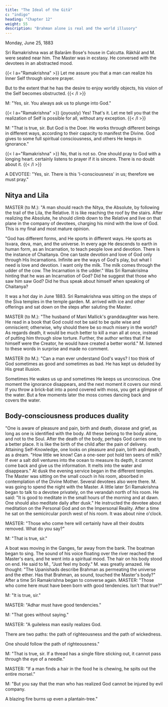 ```yaml
---
title: "The Ideal of the Gitā"
c: "indigo"
heading: "Chapter 12"
weight: 55
description: "Brahman alone is real and the world illusory"
---
```



Monday, June 25, 1883

Sri Ramakrishna was at Balarām Bose's house in Calcutta. Rākhāl and M. were seated near him. The Master was in ecstasy. He conversed with the devotees in an abstracted mood.


{{< l a="Ramakrishna" >}}
Let me assure you that a man can realize his Inner Self through sincere prayer. 

But to the extent that he has the desire to enjoy worldly objects, his vision of the Self becomes obstructed.
{{< /l >}}


M: "Yes, sir. You always ask us to plunge into God."

{{< l a="Ramakrishna" >}}
(joyously) Yes! That's it. Let me tell you that the realization of Self is possible for all, without any exception.
{{< /l >}}

M: "That is true, sir. But God is the Doer. He works through different beings in different
ways, according to their capacity to manifest the Divine. God gives to some full spiritual
consciousness, and others He keeps in ignorance."

{{< l a="Ramakrishna" >}}
No, that is not so. One should pray to God with a longing heart. certainly listens to prayer if it is sincere. There is no doubt about it.
{{< /l >}}


A DEVOTEE: "Yes, sir. There is this 'I-consciousness' in us; therefore we must pray."


## Nitya and Lila

MASTER (to M.): "A man should reach the Nitya, the Absolute, by following the trail of
the Lila, the Relative. It is like reaching the roof by the stairs. After realizing the
Absolute, he should climb down to the Relative and live on that plane in the company of
devotees, charging his mind with the love of God. This is my final and most mature
opinion.

"God has different forms, and He sports in different ways. He sports as Isvara, deva,
man, and the universe. In every age He descends to earth in human form, as an
Incarnation, to teach people love and devotion. There is the instance of Chaitanya. One
can taste devotion and love of God only through His Incarnations. Infinite are the ways
of God's play, but what I need is love and devotion. I want only the milk. The milk
comes through the udder of the cow. The Incarnation is the udder."
Was Sri Ramakrislma hinting that he was an Incarnation of God? Did he suggest that
those who saw him saw God? Did he thus speak about himself when speaking of
Chaitanya?

It was a hot day in June 1883. Sri Ramakrishna was sitting on the steps of the Śiva
temples in the temple garden. M. arrived with ice and other offerings and sat down on
the steps after saluting the Master.

MASTER (to M.): "The husband of Mani Mallick's granddaughter was here. He read in a
book that God could not be said to be quite wise and omniscient; otherwise, why should
there be so much misery in the world? As regards death, it would be much better to kill
a man all at once, instead of putting him through slow torture. Further, the author
writes that if he himself were the Creator, he would have created a better world."
M. listened to these words in surprise and made no comment.



MASTER (to M.): "Can a man ever understand God's ways? I too think of God sometimes as good and sometimes as bad. He has kept us deluded by His great illusion.

Sometimes He wakes us up and sometimes He keeps us unconscious. One moment the ignorance disappears, and the next moment it covers our mind. If you throw a brick-bat into a pond covered with moss, you get a glimpse of the water. But a few moments
later the moss comes dancing back and covers the water.


## Body-consciousness produces duality


"One is aware of pleasure and pain, birth and death, disease and grief, as long as one is
identified with the body. All these belong to the body alone, and not to the Soul. After
the death of the body, perhaps God carries one to a better place. It is like the birth of
the child after the pain of delivery. Attaining Self-Knowledge, one looks on pleasure and
pain, birth and death, as a dream.
"How little we know! Can a one-seer pot hold ten seers of milk? If ever a salt doll
ventures into the ocean to measure its depth, it cannot come back and give us the
information. It melts into the water and disappears."
At dusk the evening service began in the different temples. The Master was sitting on
the small couch in his room, absorbed in contemplation of the Divine Mother. Several
devotees also were there. M. was going to spend the night with the Master.
A little later Sri Ramakrishna began to talk to a devotee privately, on the verandah north
of his room. He said: "It is good to meditate in the small hours of the morning and at
dawn. One should also meditate daily after dusk." He instructed the devotee about
meditation on the Personal God and on the Impersonal Reality.
After a time he sat on the semicircular porch west of his room. It was about nine
o'clock.

MASTER: "Those who come here will certainly have all their doubts removed. What do you say?"

M: "That is true, sir."

A boat was moving in the Ganges, far away from the bank. The boatman began to sing.
The sound of his voice floating over the river reached the Master's ears, and he went into
a spiritual mood. The hair on his body stood on end. He said to M., "Just feel my body."
M. was greatly amazed. He thought: "The Upanishads describe Brahman as permeating
the universe and the ether. Has that Brahman, as sound, touched the Master's body?"
After a time Sri Ramakrishna began to converse again.
MASTER: "Those who come here must have been born with good tendencies. Isn't that
true?"

M: "It is true, sir."

MASTER: "Adhar must have good tendencies."

M: "That goes without saying."

MASTER: "A guileless man easily realizes God.

There are two paths: the path of righteousness and the path of wickedness.

One should follow the path of righteousness."


M: "That is true, sir. If a thread has a single fibre sticking out, it cannot pass through
the eye of a needle."

MASTER: "If a man finds a hair in the food he is chewing, he spits out the entire morsel."

M: "But you say that the man who has realized God cannot be injured by evil company.

A blazing fire burns up even a plantain-tree."
